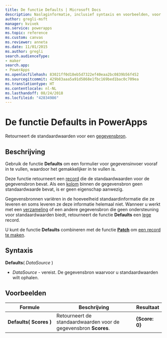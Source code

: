 ```yaml
---
title: De functie Defaults | Microsoft Docs
description: Naslaginformatie, inclusief syntaxis en voorbeelden, voor de functie Defaults in PowerApps
author: gregli-msft
manager: kvivek
ms.service: powerapps
ms.topic: reference
ms.custom: canvas
ms.reviewer: anneta
ms.date: 11/01/2015
ms.author: gregli
search.audienceType:
- maker
search.app:
- PowerApps
ms.openlocfilehash: 83021ff0d18eb5d7322ef40eaa2bc0839b56f452
ms.sourcegitcommit: 429b83aaa5a91d5868e1fbc169bed1bac0c709ea
ms.translationtype: HT
ms.contentlocale: nl-NL
ms.lasthandoff: 08/24/2018
ms.locfileid: "42834986"
---
```

# <a name="defaults-function-in-powerapps"></a>De functie Defaults in PowerApps
Retourneert de standaardwaarden voor een [gegevensbron](../working-with-data-sources.md).  

## <a name="description"></a>Beschrijving
Gebruik de functie **Defaults** om een formulier voor gegevensinvoer vooraf in te vullen, waardoor het gemakkelijker in te vullen is.

Deze functie retourneert een [record](../working-with-tables.md#records) die de standaardwaarden voor de gegevensbron bevat.  Als een [kolom](../working-with-tables.md#columns) binnen de gegevensbron geen standaardwaarde bevat, is er geen eigenschap aanwezig.

Gegevensbronnen variëren in de hoeveelheid standaardinformatie die ze leveren en soms leveren ze deze informatie helemaal niet.  Wanneer u werkt met een [verzameling](../working-with-data-sources.md#collections) of een andere gegevensbron die geen ondersteuning voor standaardwaarden biedt, retourneert de functie **Defaults** een [lege](function-isblank-isempty.md) record.

U kunt de functie **Defaults** combineren met de functie **[Patch](function-patch.md)** om [een record te maken](../working-with-data-sources.md).

## <a name="syntax"></a>Syntaxis
**Defaults**( *DataSource* )

* *DataSource* - vereist. De gegevensbron waarvoor u standaardwaarden wilt ophalen.

## <a name="examples"></a>Voorbeelden

| Formule | Beschrijving | Resultaat |
| --- | --- | --- |
| **Defaults(&nbsp;Scores&nbsp;)** |Retourneert de standaardwaarden voor de gegevensbron **Scores**. |**{Score: 0}** |

